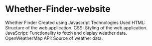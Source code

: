 # Whether-Finder-website
Whether Finder Created using Javascript
Technologies Used
HTML: Structure of the web application.
CSS: Styling of the web application.
JavaScript: Functionality to fetch and display weather data.
OpenWeatherMap API: Source of weather data.
